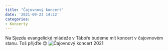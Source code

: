 ```yaml
---
title: "Čajovnový koncert"
date: '2021-09-23 14:22'
categories:
- Koncerty
---
```


Na Sjezdu evangelické mládeže v Táboře budeme mít koncert v čajovnovém stanu. Toš přijďte 😉
![Čajovnový koncert 2021](/images/cajovnovy.png)